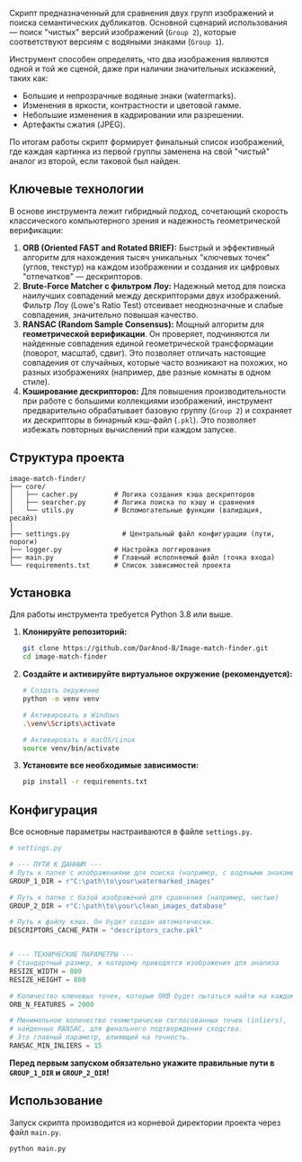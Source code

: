 Скрипт предназначенный для сравнения двух групп изображений и поиска семантических дубликатов. Основной сценарий использования — поиск "чистых" версий изображений (`Group 2`), которые соответствуют версиям с водяными знаками (`Group 1`).

Инструмент способен  определять, что два изображения являются одной и той же сценой, даже при наличии значительных искажений, таких как:
*   Большие и непрозрачные водяные знаки (watermarks).
*   Изменения в яркости, контрастности и цветовой гамме.
*   Небольшие изменения в кадрировании или разрешении.
*   Артефакты сжатия (JPEG).

По итогам работы скрипт формирует финальный список изображений, где каждая картинка из первой группы заменена на свой "чистый" аналог из второй, если таковой был найден.

## Ключевые технологии

В основе инструмента лежит гибридный подход, сочетающий скорость классического компьютерного зрения и надежность геометрической верификации:

1.  **ORB (Oriented FAST and Rotated BRIEF):** Быстрый и эффективный алгоритм для нахождения тысяч уникальных "ключевых точек" (углов, текстур) на каждом изображении и создания их цифровых "отпечатков" — дескрипторов.
2.  **Brute-Force Matcher с фильтром Лоу:** Надежный метод для поиска наилучших совпадений между дескрипторами двух изображений. Фильтр Лоу (Lowe's Ratio Test) отсеивает неоднозначные и слабые совпадения, значительно повышая качество.
3.  **RANSAC (Random Sample Consensus):** Мощный алгоритм для **геометрической верификации**. Он проверяет, подчиняются ли найденные совпадения единой геометрической трансформации (поворот, масштаб, сдвиг). Это позволяет отличать настоящие совпадения от случайных, которые часто возникают на похожих, но разных изображениях (например, две разные комнаты в одном стиле).
4.  **Кэширование дескрипторов:** Для повышения производительности при работе с большими коллекциями изображений, инструмент предварительно обрабатывает базовую группу (`Group 2`) и сохраняет их дескрипторы в бинарный кэш-файл (`.pkl`). Это позволяет избежать повторных вычислений при каждом запуске.

## Структура проекта

```
image-match-finder/
├── core/
│   ├── cacher.py         # Логика создания кэша дескрипторов
│   ├── searcher.py       # Логика поиска по кэшу и сравнения
│   └── utils.py          # Вспомогательные функции (валидация, ресайз)
│
├── settings.py             # Центральный файл конфигурации (пути, пороги)
├── logger.py             # Настройка логгирования
├── main.py               # Главный исполняемый файл (точка входа)
└── requirements.txt      # Список зависимостей проекта
```

## Установка

Для работы инструмента требуется Python 3.8 или выше.

1.  **Клонируйте репозиторий:**
    ```bash
    git clone https://github.com/DarAnod-B/Image-match-finder.git
    cd image-match-finder
    ```

2.  **Создайте и активируйте виртуальное окружение (рекомендуется):**
    ```bash
    # Создать окружение
    python -m venv venv

    # Активировать в Windows
    .\venv\Scripts\activate

    # Активировать в macOS/Linux
    source venv/bin/activate
    ```

3.  **Установите все необходимые зависимости:**
    ```bash
    pip install -r requirements.txt
    ```

## Конфигурация

Все основные параметры настраиваются в файле `settings.py`.

```python
# settings.py

# --- ПУТИ К ДАННЫМ ---
# Путь к папке с изображениями для поиска (например, с водяными знаками)
GROUP_1_DIR = r"C:\path\to\your\watermarked_images"

# Путь к папке с базой изображений для сравнения (например, чистые)
GROUP_2_DIR = r"C:\path\to\your\clean_images_database"

# Путь к файлу кэша. Он будет создан автоматически.
DESCRIPTORS_CACHE_PATH = "descriptors_cache.pkl"


# --- ТЕХНИЧЕСКИЕ ПАРАМЕТРЫ ---
# Стандартный размер, к которому приводятся изображения для анализа
RESIZE_WIDTH = 800
RESIZE_HEIGHT = 800

# Количество ключевых точек, которые ORB будет пытаться найти на каждом изображении
ORB_N_FEATURES = 2000

# Минимальное количество геометрически согласованных точек (inliers),
# найденных RANSAC, для финального подтверждения сходства.
# Это главный параметр, влияющий на точность.
RANSAC_MIN_INLIERS = 15
```

**Перед первым запуском обязательно укажите правильные пути в `GROUP_1_DIR` и `GROUP_2_DIR`!**

## Использование

Запуск скрипта производится из корневой директории проекта через файл `main.py`.

```bash
python main.py
```